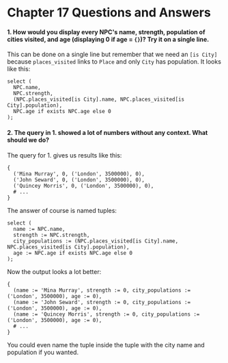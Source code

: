 # Chapter 17 Questions and Answers

#### 1. How would you display every NPC's name, strength, population of cities visited, and age (displaying 0 if age = `{}`)? Try it on a single line.

This can be done on a single line but remember that we need an `[is City]` because `places_visited` links to `Place` and only `City` has population. It looks like this:

```edgeql
select (
  NPC.name,
  NPC.strength,
  (NPC.places_visited[is City].name, NPC.places_visited[is City].population),
  NPC.age if exists NPC.age else 0
);
```

#### 2. The query in 1. showed a lot of numbers without any context. What should we do?

The query for 1. gives us results like this:

```
{
  ('Mina Murray', 0, ('London', 3500000), 0),
  ('John Seward', 0, ('London', 3500000), 0),
  ('Quincey Morris', 0, ('London', 3500000), 0),
  # ...
}
```

The answer of course is named tuples:

```edgeql
select (
  name := NPC.name,
  strength := NPC.strength,
  city_populations := (NPC.places_visited[is City].name, NPC.places_visited[is City].population),
  age := NPC.age if exists NPC.age else 0
);
```

Now the output looks a lot better:

```
{
  (name := 'Mina Murray', strength := 0, city_populations := ('London', 3500000), age := 0),
  (name := 'John Seward', strength := 0, city_populations := ('London', 3500000), age := 0),
  (name := 'Quincey Morris', strength := 0, city_populations := ('London', 3500000), age := 0),
  # ...
}
```

You could even name the tuple inside the tuple with the city name and population if you wanted.
